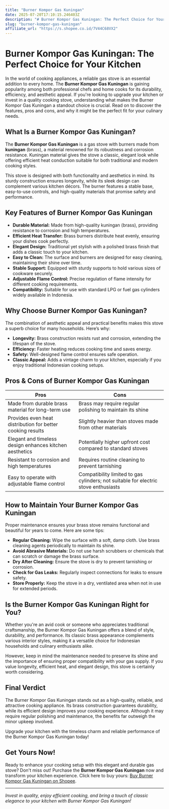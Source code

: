 ```yaml
---
title: "Burner Kompor Gas Kuningan"
date: 2025-07-20T17:10:15.246403Z
description: "# Burner Kompor Gas Kuningan: The Perfect Choice for Your Kitchen..."
slug: "burner-kompor-gas-kuningan"
affiliate_url: "https://s.shopee.co.id/7V44C68VX2"
---
```

# Burner Kompor Gas Kuningan: The Perfect Choice for Your Kitchen

In the world of cooking appliances, a reliable gas stove is an essential addition to every home. The **Burner Kompor Gas Kuningan** is gaining popularity among both professional chefs and home cooks for its durability, efficiency, and aesthetic appeal. If you're looking to upgrade your kitchen or invest in a quality cooking stove, understanding what makes the Burner Kompor Gas Kuningan a standout choice is crucial. Read on to discover the features, pros and cons, and why it might be the perfect fit for your culinary needs.

## What Is a Burner Kompor Gas Kuningan?

The **Burner Kompor Gas Kuningan** is a gas stove with burners made from **kuningan** (brass), a material renowned for its robustness and corrosion resistance. Kuningan material gives the stove a classic, elegant look while offering efficient heat conduction suitable for both traditional and modern cooking styles.

This stove is designed with both functionality and aesthetics in mind. Its sturdy construction ensures longevity, while its sleek design can complement various kitchen décors. The burner features a stable base, easy-to-use controls, and high-quality materials that promise safety and performance.

## Key Features of Burner Kompor Gas Kuningan

- **Durable Material:** Made from high-quality kuningan (brass), providing resistance to corrosion and high temperatures.
- **Efficient Heat Transfer:** Brass burners distribute heat evenly, ensuring your dishes cook perfectly.
- **Elegant Design:** Traditional yet stylish with a polished brass finish that adds a classic touch to your kitchen.
- **Easy to Clean:** The surface and burners are designed for easy cleaning, maintaining their shine over time.
- **Stable Support:** Equipped with sturdy supports to hold various sizes of cookware securely.
- **Adjustable Flame Control:** Precise regulation of flame intensity for different cooking requirements.
- **Compatibility:** Suitable for use with standard LPG or fuel gas cylinders widely available in Indonesia.

## Why Choose Burner Kompor Gas Kuningan?

The combination of aesthetic appeal and practical benefits makes this stove a superb choice for many households. Here’s why:

- **Longevity:** Brass construction resists rust and corrosion, extending the lifespan of the stove.
- **Efficiency:** Faster heating reduces cooking time and saves energy.
- **Safety:** Well-designed flame control ensures safe operation.
- **Classic Appeal:** Adds a vintage charm to your kitchen, especially if you enjoy traditional Indonesian cooking setups.

## Pros & Cons of Burner Kompor Gas Kuningan

| **Pros** | **Cons** |
|------------|--------------|
| Made from durable brass material for long-term use | Brass may require regular polishing to maintain its shine |
| Provides even heat distribution for better cooking results | Slightly heavier than stoves made from other materials |
| Elegant and timeless design enhances kitchen aesthetics | Potentially higher upfront cost compared to standard stoves |
| Resistant to corrosion and high temperatures | Requires routine cleaning to prevent tarnishing |
| Easy to operate with adjustable flame control | Compatibility limited to gas cylinders; not suitable for electric stove enthusiasts |

## How to Maintain Your Burner Kompor Gas Kuningan

Proper maintenance ensures your brass stove remains functional and beautiful for years to come. Here are some tips:

- **Regular Cleaning:** Wipe the surface with a soft, damp cloth. Use brass cleaning agents periodically to maintain its shine.
- **Avoid Abrasive Materials:** Do not use harsh scrubbers or chemicals that can scratch or damage the brass surface.
- **Dry After Cleaning:** Ensure the stove is dry to prevent tarnishing or corrosion.
- **Check for Gas Leaks:** Regularly inspect connections for leaks to ensure safety.
- **Store Properly:** Keep the stove in a dry, ventilated area when not in use for extended periods.

## Is the Burner Kompor Gas Kuningan Right for You?

Whether you're an avid cook or someone who appreciates traditional craftsmanship, the Burner Kompor Gas Kuningan offers a blend of style, durability, and performance. Its classic brass appearance complements various interior styles, making it a versatile choice for Indonesian households and culinary enthusiasts alike.

However, keep in mind the maintenance needed to preserve its shine and the importance of ensuring proper compatibility with your gas supply. If you value longevity, efficient heat, and elegant design, this stove is certainly worth considering.

## Final Verdict

The Burner Kompor Gas Kuningan stands out as a high-quality, reliable, and attractive cooking appliance. Its brass construction guarantees durability, while its efficient design improves your cooking experience. Although it may require regular polishing and maintenance, the benefits far outweigh the minor upkeep involved.

Upgrade your kitchen with the timeless charm and reliable performance of the Burner Kompor Gas Kuningan today!

## Get Yours Now!

Ready to enhance your cooking setup with this elegant and durable gas stove? Don't miss out! Purchase the **Burner Kompor Gas Kuningan** now and transform your kitchen experience. Click here to buy yours: [Buy Burner Kompor Gas Kuningan on Shopee](https://s.shopee.co.id/7V44C68VX2).

---

*Invest in quality, enjoy efficient cooking, and bring a touch of classic elegance to your kitchen with Burner Kompor Gas Kuningan!*